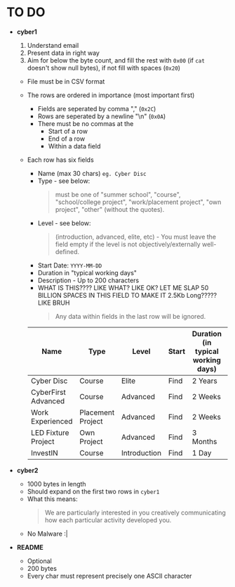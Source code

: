 # TO DO

- **cyber1**

  1. Understand email
  2. Present data in right way
  3. Aim for below the byte count, and fill the rest with `0x00` (if `cat` doesn't show null bytes), if not fill with spaces (`0x20`)

  - File must be in CSV format
  - The rows are ordered in importance (most important first)
    - Fields are seperated by comma "," (`0x2C`)
    - Rows are seperated by a newline "\n" (`0x0A`)
    - There must be no commas at the
      - Start of a row
      - End of a row
      - Within a data field
  - Each row has six fields

    - Name (max 30 chars) `eg. Cyber Disc`
    - Type - see below:
      > must be one of "summer school", "course", "school/college project", "work/placement project", "own project", "other" (without the quotes).
    - Level - see below:
      > (introduction, advanced, elite, etc) - You must leave the field empty if the level is not objectively/externally well-defined.
    - Start Date: `YYYY-MM-DD`
    - Duration in "typical working days"
    - Description - Up to 200 characters
    - WHAT IS THIS???? LIKE WHAT? LIKE OK? LET ME SLAP 50 BILLION SPACES IN THIS FIELD TO MAKE IT 2.5Kb Long????? LIKE BRUH
      > Any data within fields in the last row will be ignored.

    | Name                | Type              | Level        | Start | Duration (in typical working days) | Description |
    | ------------------- | ----------------- | ------------ | ----- | ---------------------------------- | ----------- |
    | Cyber Disc          | Course            | Elite        | Find  | 2 Years                            | HELP ME     |
    | CyberFirst Advanced | Course            | Advanced     | Find  | 2 Weeks                            | HELP ME     |
    | Work Experienced    | Placement Project | Advanced     | Find  | 2 Weeks                            | HELP ME     |
    | LED Fixture Project | Own Project       | Advanced     | Find  | 3 Months                           | HELP ME     |
    | InvestIN            | Course            | Introduction | Find  | 1 Day                              | HELP ME     |

- **cyber2**

  - 1000 bytes in length
  - Should expand on the first two rows in `cyber1`
  - What this means:
    > We are particularly interested in you creatively communicating how each particular activity developed you.
  - No Malware :|

- **README**
  - Optional
  - 200 bytes
  - Every char must represent precisely one ASCII character
